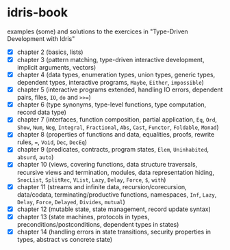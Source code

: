 # idris-book
examples (some) and solutions to the exercices in "Type-Driven Development with Idris"

- [x] chapter 2 (basics, lists)
- [x] chapter 3 (pattern matching, type-driven interactive development, implicit arguments, vectors)
- [x] chapter 4 (data types, enumeration types, union types, generic types, dependent types, interactive programs, `Maybe`, `Either`, `impossible`)
- [x] chapter 5 (interactive programs extended, handling IO errors, dependent pairs, files, `IO`, `do` and `>>=`)
- [x] chapter 6 (type synonyms, type-level functions, type computation, record data type)
- [x] chapter 7 (interfaces, function composition, partial application, `Eq`, `Ord`, `Show`, `Num`, `Neg`, `Integral`, `Fractional`, `Abs`, `Cast`, `Functor`, `Foldable`, `Monad`)
- [x] chapter 8 (properties of functions and data, equalities, proofs, rewrite rules, `=`, `Void`, `Dec`, `DecEq`)
- [x] chapter 9 (predicates, contracts, program states, `Elem`, `Uninhabited`, `absurd`, `auto`)
- [x] chapter 10 (views, covering functions, data structure traversals, recursive views and termination, modules, data representation hiding, `SnocList`, `SplitRec`, `VList`, `Lazy`, `Delay`, `Force`, `$`, `with`)
- [x] chapter 11 (streams and infinite data, recursion/corecursion, data/codata, terminating/productive functions, namespaces, `Inf`, `Lazy`, `Delay`, `Force`, `Delayed`, `Divides`, `mutual`)
- [x] chapter 12 (mutable state, state management, record update syntax)
- [x] chapter 13 (state machines, protocols in types, preconditions/postconditions, dependent types in states)
- [x] chapter 14 (handling errors in state transitions, security properties in types, abstract vs concrete state)
